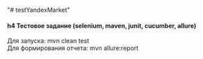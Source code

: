 "# testYandexMarket"  
#### h4 Тестовое задание (selenium, maven, junit, cucumber, allure)
  
Для запуска: mvn clean test  
Для формирования отчета: mvn allure:report  

